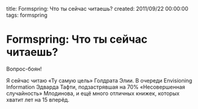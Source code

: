 title: Formspring: Что ты сейчас читаешь?
created: 2011/09/22 00:00:00
tags: formspring

# Formspring: Что ты сейчас читаешь?

Вопрос-боян!

Я сейчас читаю «Ту самую цель» Голдрата Элии. В очереди Envisioning Information Эдварда Тафти, подзастрявшая на 70% «Несовершенная случайность» Млодинова, и ещё много отличных книжек, которых хватит лет на 15 вперёд.